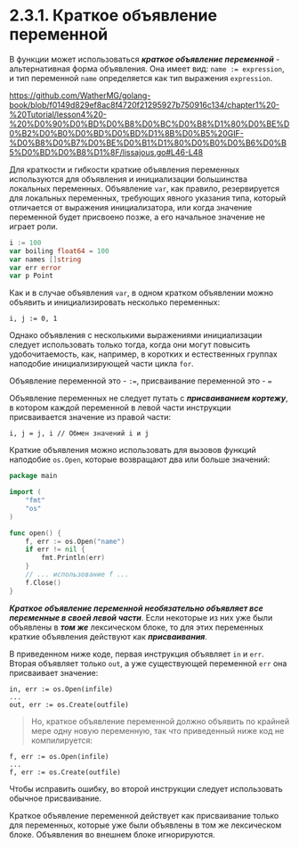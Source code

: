 # 2.3.1. Краткое объявление переменной

В функции может использоваться **_краткое объявление переменной_** - альтернативная форма объявления.
Она имеет вид: `name := expression`, и тип переменной `name` определяется как тип выражения `expression`.

https://github.com/WatherMG/golang-book/blob/f0149d829ef8ac8f4720f21295927b750916c134/chapter1%20-%20Tutorial/lesson4%20-%20%D0%90%D0%BD%D0%B8%D0%BC%D0%B8%D1%80%D0%BE%D0%B2%D0%B0%D0%BD%D0%BD%D1%8B%D0%B5%20GIF-%D0%B8%D0%B7%D0%BE%D0%B1%D1%80%D0%B0%D0%B6%D0%B5%D0%BD%D0%B8%D1%8F/lissajous.go#L46-L48

Для краткости и гибкости краткие объявления переменных используются для объявления и инициализации большинства локальных
переменных. Объявление `var`, как правило, резервируется для локальных переменных, требующих явного указания типа,
который отличается от выражения инициализатора, или когда значение переменной будет присвоено позже, а его начальное
значение не играет роли.

``` go
i := 100
var boiling float64 = 100
var names []string
var err error
var p Point
```

Как и в случае объявления `var`, в одном кратком объявлении можно объявить и инициализировать несколько переменных:

`i, j := 0, 1`

Однако объявления с несколькими выражениями инициализации следует использовать только тогда, когда они могут повысить
удобочитаемость, как, например, в коротких и естественных группах наподобие инициализирующей части цикла `for`.

Объявление переменной это - `:=`, присваивание переменной это - `=`

Объявление переменных не следует путать с **_присваиванием кортежу_**, в котором каждой переменной в левой части
инструкции присваивается значение из правой части:

`i, j = j, i // Обмен значений i и j`

Краткие объявления можно использовать для вызовов функций наподобие `os.Open`, которые возвращают два или больше
значений:

``` go
package main

import (
	"fmt"
	"os"
)

func open() {
	f, err := os.Open("name")
	if err != nil {
		fmt.Println(err)
	}
	// ... использование f ...
	f.Close()
}
```

**_Краткое объявление переменной необязательно объявляет все переменные в своей левой части_**. Если некоторые из них
уже были объявлены в **_том же_** лексическом блоке, то для этих переменных краткие объявления действуют как
**_присваивания_**.

В приведенном ниже коде, первая инструкция объявляет `in` и `err`. Вторая объявляет только `out`, а уже существующей
переменной `err` она присваивает значение:

```
in, err := os.Open(infile)
...
out, err := os.Create(outfile)
```

> Но, краткое объявление переменной должно объявить по крайней мере одну новую переменную, так что приведенный ниже код
> не компилируется:

```
f, err := os.Open(infile)
...
f, err := os.Create(outfile)
```

Чтобы исправить ошибку, во второй инструкции следует использовать обычное присваивание.

Краткое объявление переменной действует как присваивание только для переменных, которые уже были объявлены в том же
лексическом блоке. Объявления во внешнем блоке игнорируются.